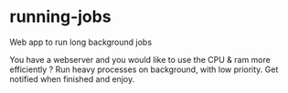 # running-jobs
Web app to run long background jobs

You have a webserver and you would like to use the CPU & ram more efficiently ?
Run heavy processes on background, with low priority. Get notified when finished and enjoy.
